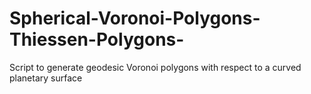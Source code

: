 # Spherical-Voronoi-Polygons-Thiessen-Polygons-
Script to generate geodesic Voronoi polygons with respect to a curved planetary surface
